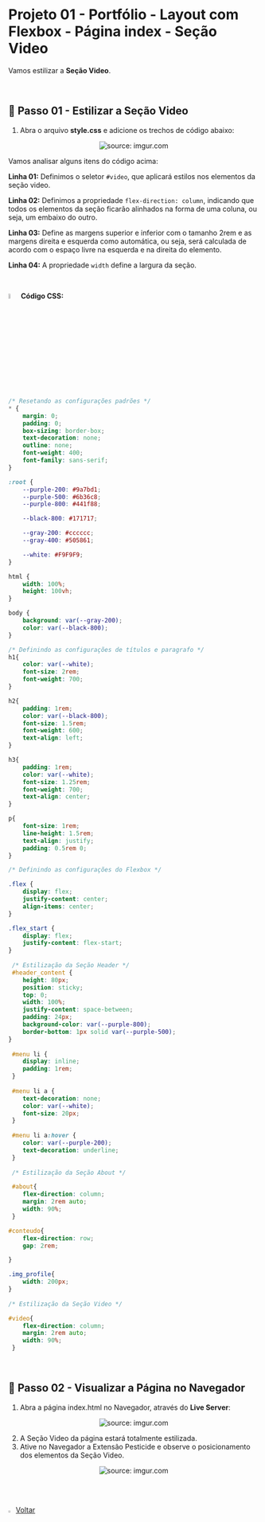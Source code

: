 <h1>Projeto 01 - Portfólio - Layout com Flexbox - Página index - Seção Video</h1>



Vamos estilizar a **Seção Video**.

<br />

<h2>👣 Passo 01 - Estilizar a Seção Video</h2>



1. Abra o arquivo **style.css** e adicione os trechos de código abaixo:

<div align="center"><img src="https://i.imgur.com/1mmK6zC.png" title="source: imgur.com" /></div>

Vamos analisar alguns itens do código acima:

**Linha 01:** Definimos o seletor `#video`, que aplicará estilos nos elementos da seção video.

**Linha 02:** Definimos a propriedade `flex-direction: column`, indicando que todos os elementos da seção ficarão alinhados na forma de uma coluna, ou seja, um embaixo do outro.

**Linha 03:** Define as margens superior e inferior com o tamanho  2rem e as margens direita e esquerda como automática, ou seja, será calculada de acordo com o espaço livre na esquerda e na direita do elemento.

**Linha 04:** A propriedade `width` define a largura da seção.

<br />

<img src="https://i.imgur.com/7IdCTXz.png" title="source: imgur.com" width="5%"/>**Código CSS:**

```css
/* Resetando as configurações padrões */
* {
    margin: 0;
    padding: 0;
    box-sizing: border-box;
    text-decoration: none;
    outline: none;
    font-weight: 400;
    font-family: sans-serif;
}

:root {
    --purple-200: #9a7bd1;
    --purple-500: #6b36c8;
    --purple-800: #441f88;

    --black-800: #171717;

    --gray-200: #cccccc;
    --gray-400: #505861;

    --white: #F9F9F9;
}

html {
    width: 100%;
    height: 100vh;
}

body {
    background: var(--gray-200);
    color: var(--black-800);
}

/* Definindo as configurações de títulos e paragrafo */
h1{
    color: var(--white);
    font-size: 2rem;
    font-weight: 700;
}

h2{
    padding: 1rem;
    color: var(--black-800);
    font-size: 1.5rem;
    font-weight: 600;
    text-align: left;
}

h3{
    padding: 1rem;
    color: var(--white);
    font-size: 1.25rem;
    font-weight: 700;
    text-align: center;
}

p{
    font-size: 1rem;
    line-height: 1.5rem;
    text-align: justify;
    padding: 0.5rem 0;
}

/* Definindo as configurações do Flexbox */

.flex {
    display: flex;
    justify-content: center;
    align-items: center;
}

.flex_start {
    display: flex;
    justify-content: flex-start;
}
 
 /* Estilização da Seção Header */
 #header_content {
    height: 80px;
    position: sticky; 
    top: 0; 
    width: 100%; 
    justify-content: space-between;
    padding: 24px;
    background-color: var(--purple-800);
    border-bottom: 1px solid var(--purple-500);
}
 
 #menu li {
    display: inline;
    padding: 1rem;
 }
 
 #menu li a {
    text-decoration: none;
    color: var(--white);
    font-size: 20px;
 }
 
 #menu li a:hover {
    color: var(--purple-200);
    text-decoration: underline;
 }
 
 /* Estilização da Seção About */

 #about{
    flex-direction: column;
    margin: 2rem auto;
    width: 90%;
 }

#conteudo{
    flex-direction: row;
    gap: 2rem;

}

.img_profile{
    width: 200px;
}
 
/* Estilização da Seção Video */

#video{
    flex-direction: column;
    margin: 2rem auto;
    width: 90%;
 }
```

<br />

<h2>👣 Passo 02 - Visualizar a Página no Navegador</h2>



1. Abra a página index.html no Navegador, através do **Live Server**:

<div align="center"><img src="https://i.imgur.com/CoZ317i.png" title="source: imgur.com" /></div>

2. A Seção Video da página estará totalmente estilizada.
3. Ative no Navegador a Extensão Pesticide e observe o posicionamento dos elementos da Seção Video.

<div align="center"><img src="https://i.imgur.com/vjweWdw.png" title="source: imgur.com" /></div>

<br /><br />

<div align="left"><a href="README.md"><img src="https://i.imgur.com/XMgF3gl.png" title="source: imgur.com" width="3%"/>Voltar</a></div>